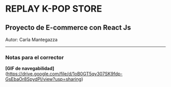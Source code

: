# REPLAY K-POP STORE
## Proyecto de E-commerce con React Js

Autor: Carla Mantegazza

***
### Notas para el corrector
**[GIF de navegabilidad]** (https://drive.google.com/file/d/1oB0GT5qy307SK9fdp-GsEbaOr8SpydPI/view?usp=sharing)